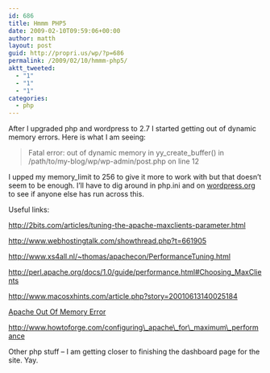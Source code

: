 ```yaml
---
id: 686
title: Hmmm PHP5
date: 2009-02-10T09:59:06+00:00
author: matth
layout: post
guid: http://propri.us/wp/?p=686
permalink: /2009/02/10/hmmm-php5/
aktt_tweeted:
  - "1"
  - "1"
  - "1"
categories:
  - php
---
```

After I upgraded php and wordpress to 2.7 I started getting out of dynamic memory errors. Here is what I am seeing:

> Fatal error: out of dynamic memory in yy\_create\_buffer() in /path/to/my-blog/wp/wp-admin/post.php on line 12

I upped my memory_limit to 256 to give it more to work with but that doesn&#8217;t seem to be enough. I&#8217;ll have to dig around in php.ini and on [wordpress.org](http://wordpress.org) to see if anyone else has run across this. 

Useful links:
  
http://2bits.com/articles/tuning-the-apache-maxclients-parameter.html
  
http://www.webhostingtalk.com/showthread.php?t=661905
  
http://www.xs4all.nl/~thomas/apachecon/PerformanceTuning.html
  
http://perl.apache.org/docs/1.0/guide/performance.html#Choosing_MaxClients
  
http://www.macosxhints.com/article.php?story=20010613140025184
  
[Apache Out Of Memory&nbsp;Error](http://egloo.wordpress.com/2008/07/27/apache-out-of-memory-error/)
  
http://www.howtoforge.com/configuring\_apache\_for\_maximum\_performance

Other php stuff &#8211; I am getting closer to finishing the dashboard page for the site. Yay.